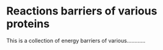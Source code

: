 Reactions barriers of various proteins
=======================================
This is a collection of energy barriers of various............


